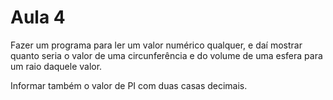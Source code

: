# Aula 4

Fazer um programa para ler um valor numérico qualquer, e daí mostrar
quanto seria o valor de uma circunferência e do volume de uma esfera
para um raio daquele valor.

Informar também o valor de PI com duas casas decimais.